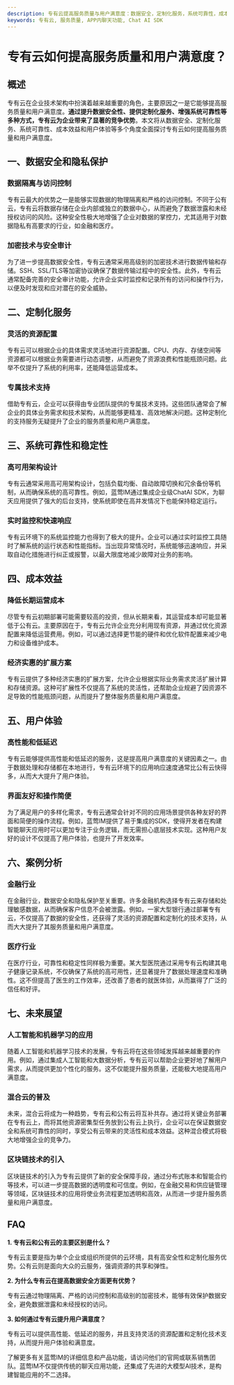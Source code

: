 ```yaml
---
description: 专有云提高服务质量与用户满意度：数据安全，定制化服务，系统可靠性，成本效益，用户体验且未来展望。
keywords: 专有云, 服务质量, APP内聊天功能, Chat AI SDK
---
```

# 专有云如何提高服务质量和用户满意度？

## 概述

专有云在企业技术架构中扮演着越来越重要的角色，主要原因之一是它能够提高服务质量和用户满意度。**通过提升数据安全性、提供定制化服务、增强系统可靠性等多种方式，专有云为企业带来了显著的竞争优势**。本文将从数据安全、定制化服务、系统可靠性、成本效益和用户体验等多个角度全面探讨专有云如何提高服务质量和用户满意度。

## 一、数据安全和隐私保护

### 数据隔离与访问控制

专有云最大的优势之一是能够实现数据的物理隔离和严格的访问控制。不同于公有云，专有云将数据存储在企业内部或独立的数据中心，从而避免了数据泄露和未经授权访问的风险。这种安全性极大地增强了企业对数据的掌控力，尤其适用于对数据隐私有高要求的行业，如金融和医疗。

### 加密技术与安全审计

为了进一步提高数据安全性，专有云通常采用高级别的加密技术进行数据传输和存储。SSH、SSL/TLS等加密协议确保了数据传输过程中的安全性。此外，专有云通常配备完善的安全审计功能，允许企业实时监控和记录所有的访问和操作行为，以便及时发现和应对潜在的安全威胁。

## 二、定制化服务

### 灵活的资源配置

专有云可以根据企业的具体需求灵活地进行资源配置。CPU、内存、存储空间等资源都可以根据业务需要进行动态调整，从而避免了资源浪费和性能瓶颈问题。此举不仅提升了系统的利用率，还能降低运营成本。

### 专属技术支持

借助专有云，企业可以获得由专业团队提供的专属技术支持。这些团队通常会了解企业的具体业务需求和技术架构，从而能够更精准、高效地解决问题。这种定制化的支持服务无疑提升了企业的服务质量和用户满意度。

## 三、系统可靠性和稳定性

### 高可用架构设计

专有云通常采用高可用架构设计，包括负载均衡、自动故障切换和冗余备份等机制，从而确保系统的高可靠性。例如，蓝莺IM通过集成企业级ChatAI SDK，为聊天应用提供了强大的后台支持，使系统即使在高并发情况下也能保持稳定运行。

### 实时监控和快速响应

专有云环境下的系统监控能力也得到了极大的提升。企业可以通过实时监控工具随时了解系统的运行状态和性能指标。当出现异常情况时，系统能够迅速响应，并采取自动化措施进行纠正或报警，以最大限度地减少故障对业务的影响。

## 四、成本效益

### 降低长期运营成本

尽管专有云初期部署可能需要较高的投资，但从长期来看，其运营成本却可能显著低于公有云。主要原因在于，专有云允许企业充分利用现有资源，并通过优化资源配置来降低运营费用。例如，可以通过选择更节能的硬件和优化软件配置来减少电力和设备维护成本。

### 经济实惠的扩展方案

专有云提供了多种经济实惠的扩展方案，允许企业根据实际业务需求灵活扩展计算和存储资源。这种可扩展性不仅提高了系统的灵活性，还帮助企业规避了因资源不足导致的性能瓶颈问题，从而提升了整体服务质量和用户满意度。

## 五、用户体验

### 高性能和低延迟

专有云能够提供高性能和低延迟的服务，这是提高用户满意度的关键因素之一。由于数据处理和存储都在本地进行，专有云环境下的应用响应速度通常比公有云快得多，从而大大提升了用户体验。

### 界面友好和操作简便

为了满足用户的多样化需求，专有云通常会针对不同的应用场景提供各种友好的界面和简便的操作流程。例如，蓝莺IM提供了易于集成的SDK，使得开发者在构建智能聊天应用时可以更加专注于业务逻辑，而无需担心底层技术实现。这种用户友好的设计不仅提高了用户体验，也提升了开发效率。

## 六、案例分析

### 金融行业

在金融行业，数据安全和隐私保护至关重要。许多金融机构选择专有云来存储和处理敏感数据，从而确保客户信息不会被泄露。例如，一家大型银行通过部署专有云，不仅提高了数据的安全性，还获得了灵活的资源配置和定制化的技术支持，从而大大提升了其服务质量和用户满意度。

### 医疗行业

在医疗行业，可靠性和稳定性同样极为重要。某大型医院通过采用专有云构建其电子健康记录系统，不仅确保了系统的高可用性，还显著提升了数据处理速度和准确性。这不但提高了医生的工作效率，还改善了患者的就医体验，从而赢得了广泛的信任和好评。

## 七、未来展望

### 人工智能和机器学习的应用

随着人工智能和机器学习技术的发展，专有云将在这些领域发挥越来越重要的作用。例如，通过集成人工智能和大数据分析，专有云可以帮助企业更好地了解用户需求，从而提供更加个性化的服务。这不仅能提升服务质量，还能极大地提高用户满意度。

### 混合云的普及

未来，混合云将成为一种趋势，专有云和公有云将互补共存。通过将关键业务部署在专有云上，而将其他资源密集型任务放到公有云上执行，企业可以在保证数据安全和系统可靠性的同时，享受公有云带来的灵活性和成本效益。这种混合模式将极大地增强企业的竞争力。

### 区块链技术的引入

区块链技术的引入为专有云提供了新的安全保障手段，通过分布式账本和智能合约等技术，可以进一步提高数据的透明度和可信度。例如，在金融交易和供应链管理等领域，区块链技术的应用将使业务流程更加透明和高效，从而进一步提升服务质量和用户满意度。

## FAQ

**1. 专有云和公有云的主要区别是什么？**

专有云主要是指为单个企业或组织所提供的云环境，具有高安全性和定制化服务优势。公有云则是面向大众的云服务，强调资源的共享和弹性。

**2. 为什么专有云在提高数据安全方面更有优势？**

专有云通过物理隔离、严格的访问控制和高级别的加密技术，能够有效保护数据安全，避免数据泄露和未经授权的访问。

**3. 如何通过专有云提升用户满意度？**

专有云可以提供高性能、低延迟的服务，并且支持灵活的资源配置和定制化技术支持，从而提升用户体验和满意度。

了解更多有关蓝莺IM的详细信息和产品功能，请访问他们的官网或联系销售团队。蓝莺IM不仅提供传统的聊天应用功能，还集成了先进的大模型AI技术，是构建智能应用的不二选择。